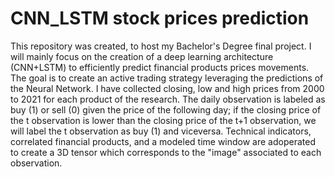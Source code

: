 # CNN_LSTM stock prices prediction
This repository was created, to host my Bachelor's Degree final project. I will mainly focus on the creation of a deep learning architecture (CNN+LSTM) to efficiently predict financial products prices movements. The goal is to create an active trading strategy leveraging the predictions of the Neural Network. I have collected closing, low and high prices from 2000 to 2021 for each product of the research. The daily observation is labeled as buy (1) or sell (0) given the price of the following day; if the closing price of the t observation is lower than the closing price of the t+1 observation, we will label the t observation as buy (1) and viceversa. Technical indicators, correlated financial products, and a modeled time window are adoperated to create a 3D tensor which corresponds to the "image" associated to each observation.
